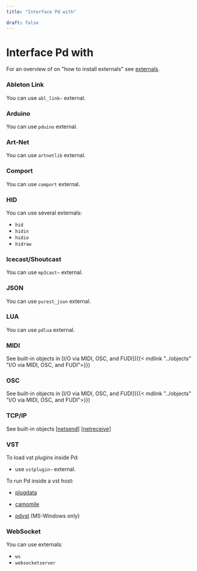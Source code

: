 ```yaml
---
title: "Interface Pd with"

draft: false
---
```


# Interface Pd with 

For an overview of on "how to install externals" see [externals](../externals).

### Ableton Link

You can use `abl_link~` external.


### Arduino

You can use `pduino` external.


### Art-Net

You can use `artnetlib` external.


### Comport

You can use `comport` external.

### HID

You can use several externals:

  - `hid`
  - `hidin`
  - `hidio`
  - `hidraw`

### Icecast/Shoutcast

You can use `mp3cast~` external.

### JSON

You can use `purest_json` external.

### LUA

You can use `pdlua` external.

### MIDI

See built-in objects in [I/O via MIDI, OSC, and FUDI]({{< mdlink "../objects" "I/O via MIDI, OSC, and FUDI">}})

### OSC

See built-in objects in [I/O via MIDI, OSC, and FUDI]({{< mdlink "../objects" "I/O via MIDI, OSC, and FUDI">}})

### TCP/IP

See built-in objects [[netsend]](../objects/netsend/) [[netreceive]](../objects/netreceive/)


### VST

To load vst plugins inside Pd:

  - use `vstplugin~` external.
  
To run Pd inside a vst host:

  - [plugdata](https://plugdata.org/)
  
  - [camomile](https://github.com/pierreguillot/Camomile)
  
  - [pdvst](https://git.nubegris.com.ar/lucarda/pdvst-0.52/releases) (MS-Windows only)

### WebSocket

You can use externals:

  - `ws`
  - `websocketserver`

